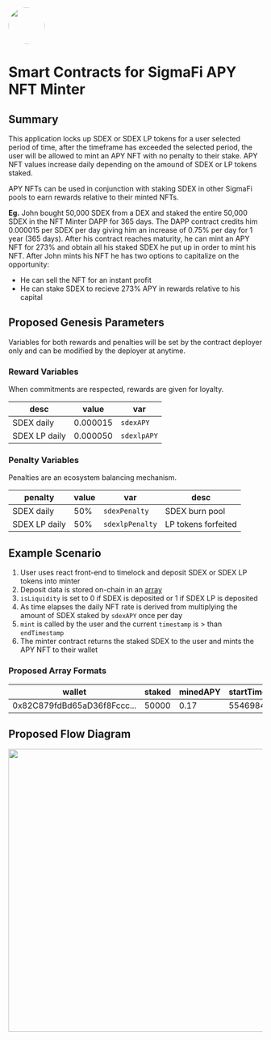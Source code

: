 <img src="https://user-images.githubusercontent.com/33762147/155625647-55c69f06-e0ea-44a8-a425-7aa086c329c5.png" style="border-radius:50%;width:72px;">

# Smart Contracts for SigmaFi APY NFT Minter

## Summary

This application locks up SDEX or SDEX LP tokens for a user selected period of time, after the timeframe has exceeded the selected period, the user will be allowed to mint an APY NFT with no penalty to their stake. APY NFT values increase daily depending on the amound of SDEX or LP tokens staked.

APY NFTs can be used in conjunction with staking SDEX in other SigmaFi pools to earn rewards relative to their minted NFTs.

**Eg.** John bought 50,000 SDEX from a DEX and staked the entire 50,000 SDEX in the NFT Minter DAPP for 365 days. The DAPP contract credits him 0.000015 per SDEX per day giving him an increase of 0.75% per day for 1 year (365 days). After his contract reaches maturity, he can mint an APY NFT for 273% and obtain all his staked SDEX he put up in order to mint his NFT. After John mints his NFT he has two options to capitalize on the opportunity:
* He can sell the NFT for an instant profit
* He can stake SDEX to recieve 273% APY in rewards relative to his capital

## Proposed Genesis Parameters
Variables for both rewards and penalties will be set by the contract deployer only and can be modified by the deployer at anytime.

### Reward Variables
When commitments are respected, rewards are given for loyalty.
<div align="center">
  
|desc|value|var|
|-------------|--------|-----------|
|SDEX daily   |0.000015|`sdexAPY`  |
|SDEX LP daily|0.000050|`sdexlpAPY`|
  
</div>

### Penalty Variables
Penalties are an ecosystem balancing mechanism.
<div align="center">
  
|penalty|value|var|desc|
|-------------|--------|----------|-----------|
|SDEX daily   |50%|`sdexPenalty`  |SDEX burn pool|
|SDEX LP daily|50%|`sdexlpPenalty`|LP tokens forfeited|
  
</div>
  
## Example Scenario

1. User uses react front-end to timelock and deposit SDEX or SDEX LP tokens into minter 
2. Deposit data is stored on-chain in an [array](https://github.com/Sigmadex/sigfi-nft-minter/edit/main/README.md#proposed-array-format)
3. `isLiquidity` is set to 0 if SDEX is deposited or 1 if SDEX LP is deposited
4. As time elapses the daily NFT rate is derived from multiplying the amount of SDEX staked by `sdexAPY` once per day
5. `mint` is called by the user and the current `timestamp` is > than `endTimestamp` 
6. The minter contract returns the staked SDEX to the user and mints the APY NFT to their wallet
  
### Proposed Array Formats

<div align="center">

|wallet|staked|minedAPY|startTimestamp|endTimestamp|isLiquidity|
|-------------|--------|--------------|------|-----|-----------|
|0x82C879fdBd65aD36f8Fccc...|50000|0.17|55469846561|83469846588|0|
  
</div>
  
## Proposed Flow Diagram
<p align="center">
<img src="https://user-images.githubusercontent.com/33762147/170386375-8f26cc01-7c99-414c-b578-af8d90d4b70b.png" style="width:560px;">
</p>
